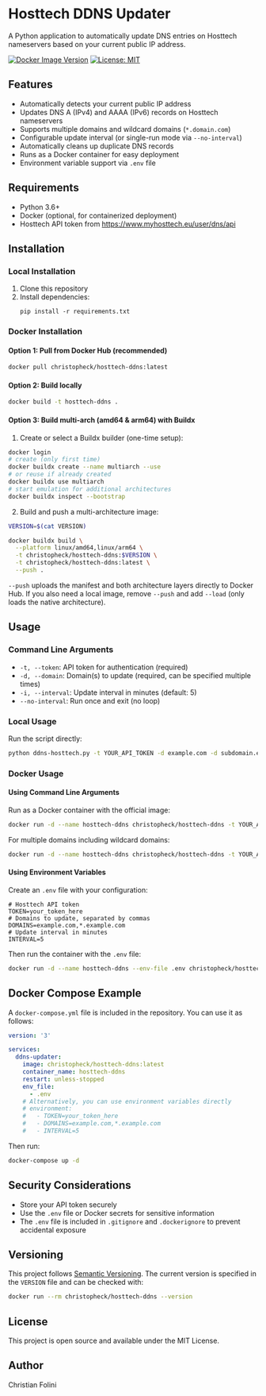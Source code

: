 # Hosttech DDNS Updater

A Python application to automatically update DNS entries on Hosttech nameservers based on your current public IP address.

[![Docker Image Version](https://img.shields.io/docker/v/christopheck/hosttech-ddns?sort=semver&style=flat-square)](https://hub.docker.com/r/christopheck/hosttech-ddns)
[![License: MIT](https://img.shields.io/badge/License-MIT-yellow.svg)](https://opensource.org/licenses/MIT)

## Features

- Automatically detects your current public IP address
- Updates DNS A (IPv4) and AAAA (IPv6) records on Hosttech nameservers
- Supports multiple domains and wildcard domains (`*.domain.com`)
- Configurable update interval (or single-run mode via `--no-interval`)
- Automatically cleans up duplicate DNS records
- Runs as a Docker container for easy deployment
- Environment variable support via `.env` file

## Requirements

- Python 3.6+
- Docker (optional, for containerized deployment)
- Hosttech API token from https://www.myhosttech.eu/user/dns/api

## Installation

### Local Installation

1. Clone this repository
2. Install dependencies:
   ```
   pip install -r requirements.txt
   ```

### Docker Installation

#### Option 1: Pull from Docker Hub (recommended)

```bash
docker pull christopheck/hosttech-ddns:latest
```

#### Option 2: Build locally

```bash
docker build -t hosttech-ddns .
```

#### Option 3: Build multi-arch (amd64 & arm64) with Buildx

1. Create or select a Buildx builder (one-time setup):

```bash
docker login
# create (only first time)
docker buildx create --name multiarch --use
# or reuse if already created
docker buildx use multiarch
# start emulation for additional architectures
docker buildx inspect --bootstrap
```

2. Build and push a multi-architecture image:

```bash
VERSION=$(cat VERSION)

docker buildx build \
  --platform linux/amd64,linux/arm64 \
  -t christopheck/hosttech-ddns:$VERSION \
  -t christopheck/hosttech-ddns:latest \
  --push .
```

`--push` uploads the manifest and both architecture layers directly to Docker Hub. If you also need a local image, remove `--push` and add `--load` (only loads the native architecture).

## Usage

### Command Line Arguments

- `-t, --token`: API token for authentication (required)
- `-d, --domain`: Domain(s) to update (required, can be specified multiple times)
- `-i, --interval`: Update interval in minutes (default: 5)
- `--no-interval`: Run once and exit (no loop)

### Local Usage

Run the script directly:

```bash
python ddns-hosttech.py -t YOUR_API_TOKEN -d example.com -d subdomain.example.com -i 10
```

### Docker Usage

#### Using Command Line Arguments

Run as a Docker container with the official image:

```bash
docker run -d --name hosttech-ddns christopheck/hosttech-ddns -t YOUR_API_TOKEN -d example.com -i 10
```

For multiple domains including wildcard domains:

```bash
docker run -d --name hosttech-ddns christopheck/hosttech-ddns -t YOUR_API_TOKEN -d example.com -d *.example.com -i 10
```

#### Using Environment Variables

Create an `.env` file with your configuration:

```
# Hosttech API token
TOKEN=your_token_here
# Domains to update, separated by commas
DOMAINS=example.com,*.example.com
# Update interval in minutes
INTERVAL=5
```

Then run the container with the `.env` file:

```bash
docker run -d --name hosttech-ddns --env-file .env christopheck/hosttech-ddns
```

## Docker Compose Example

A `docker-compose.yml` file is included in the repository. You can use it as follows:

```yaml
version: '3'

services:
  ddns-updater:
    image: christopheck/hosttech-ddns:latest
    container_name: hosttech-ddns
    restart: unless-stopped
    env_file:
      - .env
    # Alternatively, you can use environment variables directly
    # environment:
    #   - TOKEN=your_token_here
    #   - DOMAINS=example.com,*.example.com
    #   - INTERVAL=5
```

Then run:

```bash
docker-compose up -d
```

## Security Considerations

- Store your API token securely
- Use the `.env` file or Docker secrets for sensitive information
- The `.env` file is included in `.gitignore` and `.dockerignore` to prevent accidental exposure

## Versioning

This project follows [Semantic Versioning](https://semver.org/). The current version is specified in the `VERSION` file and can be checked with:

```bash
docker run --rm christopheck/hosttech-ddns --version
```

## License

This project is open source and available under the MIT License.

## Author

Christian Folini
